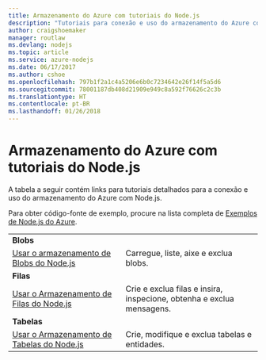 ```yaml
---
title: Armazenamento do Azure com tutoriais do Node.js
description: "Tutoriais para conexão e uso do armazenamento do Azure com Node.js."
author: craigshoemaker
manager: routlaw
ms.devlang: nodejs
ms.topic: article
ms.service: azure-nodejs
ms.date: 06/17/2017
ms.author: cshoe
ms.openlocfilehash: 797b1f2a1c4a5206e6b0c7234642e26f14f5a5d6
ms.sourcegitcommit: 78001187db408d21909e949c8a592f76626c2c3b
ms.translationtype: HT
ms.contentlocale: pt-BR
ms.lasthandoff: 01/26/2018
---
```

# <a name="azure-storage-with-nodejs-tutorials"></a>Armazenamento do Azure com tutoriais do Node.js

A tabela a seguir contém links para tutoriais detalhados para a conexão e uso do armazenamento do Azure com Node.js.

Para obter código-fonte de exemplo, procure na lista completa de [Exemplos de Node.js do Azure](https://azure.microsoft.com/resources/samples/?term=nodejs).

| | |
|---|---|
| **Blobs** ||
| [Usar o armazenamento de Blobs do Node.js](http://docs.microsoft.com/azure/storage/storage-nodejs-how-to-use-blob-storage?toc=/azure/node/toc.json&bc=/azure/node/toc.json) | Carregue, liste, aixe e exclua blobs. |
| **Filas** ||
| [Usar o Armazenamento de Filas do Node.js](http://docs.microsoft.com/azure/storage/storage-nodejs-how-to-use-queues?toc=/azure/node/toc.json&bc=/azure/node/toc.json) | Crie e exclua filas e insira, inspecione, obtenha e exclua mensagens. |
| **Tabelas** ||
| [Usar o Armazenamento de Tabelas do Node.js](http://docs.microsoft.com/azure/storage/storage-nodejs-how-to-use-table-storage?toc=/azure/node/toc.json&bc=/azure/node/toc.json) | Crie, modifique e exclua tabelas e entidades. |
